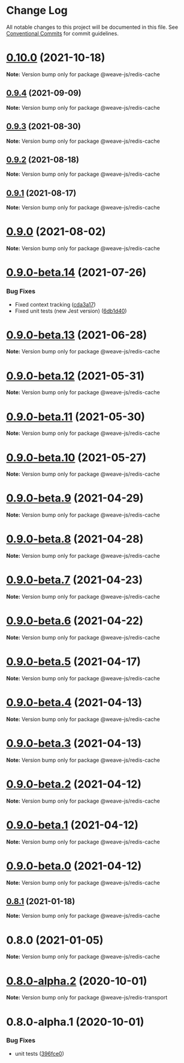 # Change Log

All notable changes to this project will be documented in this file.
See [Conventional Commits](https://conventionalcommits.org) for commit guidelines.

# [0.10.0](https://github.com/weave-microservices/weave/compare/@weave-js/redis-cache@0.9.4...@weave-js/redis-cache@0.10.0) (2021-10-18)

**Note:** Version bump only for package @weave-js/redis-cache





## [0.9.4](https://github.com/weave-microservices/weave/compare/@weave-js/redis-cache@0.9.3...@weave-js/redis-cache@0.9.4) (2021-09-09)

**Note:** Version bump only for package @weave-js/redis-cache





## [0.9.3](https://github.com/weave-microservices/weave/compare/@weave-js/redis-cache@0.9.2...@weave-js/redis-cache@0.9.3) (2021-08-30)

**Note:** Version bump only for package @weave-js/redis-cache





## [0.9.2](https://github.com/weave-microservices/weave/compare/@weave-js/redis-cache@0.9.1...@weave-js/redis-cache@0.9.2) (2021-08-18)

**Note:** Version bump only for package @weave-js/redis-cache





## [0.9.1](https://github.com/weave-microservices/weave/compare/@weave-js/redis-cache@0.9.0...@weave-js/redis-cache@0.9.1) (2021-08-17)

**Note:** Version bump only for package @weave-js/redis-cache





# [0.9.0](https://github.com/weave-microservices/weave/compare/@weave-js/redis-cache@0.9.0-beta.14...@weave-js/redis-cache@0.9.0) (2021-08-02)

**Note:** Version bump only for package @weave-js/redis-cache





# [0.9.0-beta.14](https://github.com/weave-microservices/weave/compare/@weave-js/redis-cache@0.9.0-beta.13...@weave-js/redis-cache@0.9.0-beta.14) (2021-07-26)


### Bug Fixes

* Fixed context tracking ([cda3a17](https://github.com/weave-microservices/weave/commit/cda3a171029f26fb059cf9eab8fdb95835282750))
* Fixed unit tests (new Jest version) ([6db1d40](https://github.com/weave-microservices/weave/commit/6db1d407dc0b39717d9d6cb884b0d6600144326a))





# [0.9.0-beta.13](https://github.com/weave-microservices/weave/compare/@weave-js/redis-cache@0.9.0-beta.12...@weave-js/redis-cache@0.9.0-beta.13) (2021-06-28)

**Note:** Version bump only for package @weave-js/redis-cache





# [0.9.0-beta.12](https://github.com/weave-microservices/weave/compare/@weave-js/redis-cache@0.9.0-beta.11...@weave-js/redis-cache@0.9.0-beta.12) (2021-05-31)

**Note:** Version bump only for package @weave-js/redis-cache





# [0.9.0-beta.11](https://github.com/weave-microservices/weave/compare/@weave-js/redis-cache@0.9.0-beta.10...@weave-js/redis-cache@0.9.0-beta.11) (2021-05-30)

**Note:** Version bump only for package @weave-js/redis-cache





# [0.9.0-beta.10](https://github.com/weave-microservices/weave/compare/@weave-js/redis-cache@0.9.0-beta.9...@weave-js/redis-cache@0.9.0-beta.10) (2021-05-27)

**Note:** Version bump only for package @weave-js/redis-cache





# [0.9.0-beta.9](https://github.com/weave-microservices/weave/compare/@weave-js/redis-cache@0.9.0-beta.8...@weave-js/redis-cache@0.9.0-beta.9) (2021-04-29)

**Note:** Version bump only for package @weave-js/redis-cache





# [0.9.0-beta.8](https://github.com/weave-microservices/weave/compare/@weave-js/redis-cache@0.9.0-beta.7...@weave-js/redis-cache@0.9.0-beta.8) (2021-04-28)

**Note:** Version bump only for package @weave-js/redis-cache





# [0.9.0-beta.7](https://github.com/weave-microservices/weave/compare/@weave-js/redis-cache@0.9.0-beta.6...@weave-js/redis-cache@0.9.0-beta.7) (2021-04-23)

**Note:** Version bump only for package @weave-js/redis-cache





# [0.9.0-beta.6](https://github.com/weave-microservices/weave/compare/@weave-js/redis-cache@0.9.0-beta.5...@weave-js/redis-cache@0.9.0-beta.6) (2021-04-22)

**Note:** Version bump only for package @weave-js/redis-cache





# [0.9.0-beta.5](https://github.com/weave-microservices/weave/compare/@weave-js/redis-cache@0.9.0-beta.4...@weave-js/redis-cache@0.9.0-beta.5) (2021-04-17)

**Note:** Version bump only for package @weave-js/redis-cache





# [0.9.0-beta.4](https://github.com/weave-microservices/weave/compare/@weave-js/redis-cache@0.9.0-beta.3...@weave-js/redis-cache@0.9.0-beta.4) (2021-04-13)

**Note:** Version bump only for package @weave-js/redis-cache





# [0.9.0-beta.3](https://github.com/weave-microservices/weave/compare/@weave-js/redis-cache@0.9.0-beta.2...@weave-js/redis-cache@0.9.0-beta.3) (2021-04-13)

**Note:** Version bump only for package @weave-js/redis-cache





# [0.9.0-beta.2](https://github.com/weave-microservices/weave/compare/@weave-js/redis-cache@0.9.0-beta.1...@weave-js/redis-cache@0.9.0-beta.2) (2021-04-12)

**Note:** Version bump only for package @weave-js/redis-cache





# [0.9.0-beta.1](https://github.com/weave-microservices/weave/compare/@weave-js/redis-cache@0.9.0-beta.0...@weave-js/redis-cache@0.9.0-beta.1) (2021-04-12)

**Note:** Version bump only for package @weave-js/redis-cache





# [0.9.0-beta.0](https://github.com/weave-microservices/weave/compare/@weave-js/redis-cache@0.8.1...@weave-js/redis-cache@0.9.0-beta.0) (2021-04-12)

**Note:** Version bump only for package @weave-js/redis-cache





## [0.8.1](https://github.com/weave-microservices/weave/compare/@weave-js/redis-cache@0.8.0...@weave-js/redis-cache@0.8.1) (2021-01-18)

**Note:** Version bump only for package @weave-js/redis-cache





# 0.8.0 (2021-01-05)

**Note:** Version bump only for package @weave-js/redis-cache





# [0.8.0-alpha.2](https://github.com/weave-microservices/weave/compare/@weave-js/redis-transport@0.8.0-alpha.1...@weave-js/redis-transport@0.8.0-alpha.2) (2020-10-01)

**Note:** Version bump only for package @weave-js/redis-transport





# 0.8.0-alpha.1 (2020-10-01)


### Bug Fixes

* unit tests ([396fce0](https://github.com/weave-microservices/weave/commit/396fce0995a722c10f5086a9a96347782ef1e3a0))
